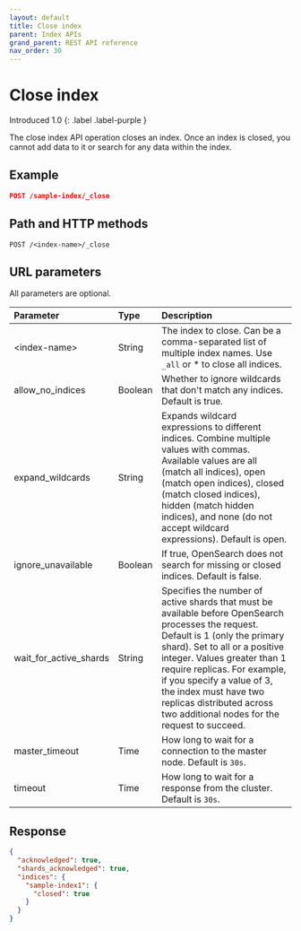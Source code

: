 ```yaml
---
layout: default
title: Close index
parent: Index APIs
grand_parent: REST API reference
nav_order: 30
---
```


# Close index
Introduced 1.0
{: .label .label-purple }

The close index API operation closes an index. Once an index is closed, you cannot add data to it or search for any data within the index.

## Example

```json
POST /sample-index/_close
```

## Path and HTTP methods

```
POST /<index-name>/_close
```

## URL parameters

All parameters are optional.

Parameter | Type | Description
:--- | :--- | :---
&lt;index-name&gt; | String | The index to close. Can be a comma-separated list of multiple index names. Use `_all` or * to close all indices.
allow_no_indices | Boolean | Whether to ignore wildcards that don't match any indices. Default is true.
expand_wildcards | String | Expands wildcard expressions to different indices. Combine multiple values with commas. Available values are all (match all indices), open (match open indices), closed (match closed indices), hidden (match hidden indices), and none (do not accept wildcard expressions). Default is open.
ignore_unavailable | Boolean | If true, OpenSearch does not search for missing or closed indices. Default is false.
wait_for_active_shards | String | Specifies the number of active shards that must be available before OpenSearch processes the request. Default is 1 (only the primary shard). Set to all or a positive integer. Values greater than 1 require replicas. For example, if you specify a value of 3, the index must have two replicas distributed across two additional nodes for the request to succeed.
master_timeout | Time | How long to wait for a connection to the master node. Default is `30s`.
timeout | Time | How long to wait for a response from the cluster. Default is `30s`.


## Response
```json
{
  "acknowledged": true,
  "shards_acknowledged": true,
  "indices": {
    "sample-index1": {
      "closed": true
    }
  }
}
```
